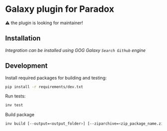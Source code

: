 # Galaxy plugin for Paradox

:warning: the plugin is looking for maintainer!

## Installation

_Integration can be installed using GOG Galaxy `Search Github` engine_

## Development

Install required packages for building and testing:
```bash
pip install -r requirements/dev.txt
```

Run tests:
```bash
inv test
```

Build package
```bash
inv build [--output=<output_folder>] [--ziparchive=<zip_package_name.zip>]
```
